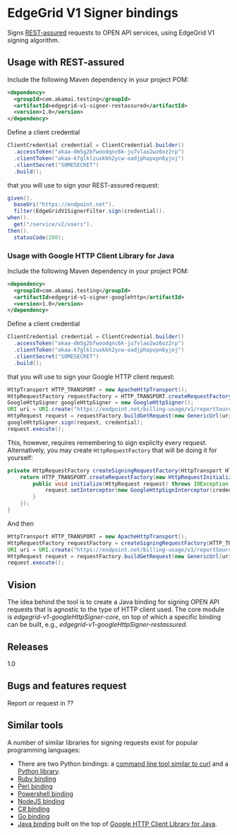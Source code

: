 # EdgeGrid V1 Signer bindings

Signs [REST-assured][11] requests to OPEN API services, using EdgeGrid V1 signing algorithm.

## Usage with REST-assured

Include the following Maven dependency in your project POM:

```xml
<dependency>
  <groupId>com.akamai.testing</groupId>
  <artifactId>edgegrid-v1-signer-restassured</artifactId>
  <version>1.0</version>
</dependency>
```

Define a client credential

```java
ClientCredential credential = ClientCredential.builder()
  .accessToken("akaa-dm5g2bfwoodqnc6k-ju7vlao2wz6oz2rp")
  .clientToken("akaa-k7glklzuxkkh2ycw-oadjphopvpn6yjoj")
  .clientSecret("SOMESECRET")
  .build();
```      

that you will use to sign your REST-assured request:

```java
given().
  baseUri("https://endpoint.net").
  filter(EdgeGridV1SignerFilter.sign(credential)).
when().
  get("/service/v2/users").
then().
  statusCode(200);
```

### Usage with Google HTTP Client Library for Java

Include the following Maven dependency in your project POM:

```xml
<dependency>
  <groupId>com.akamai.testing</groupId>
  <artifactId>edgegrid-v1-signer-googlehttp</artifactId>
  <version>1.0</version>
</dependency>
```

Define a client credential

```java
ClientCredential credential = ClientCredential.builder()
  .accessToken("akaa-dm5g2bfwoodqnc6k-ju7vlao2wz6oz2rp")
  .clientToken("akaa-k7glklzuxkkh2ycw-oadjphopvpn6yjoj")
  .clientSecret("SOMESECRET")
  .build();
```      

that you will use to sign your Google HTTP client request:

```java
HttpTransport HTTP_TRANSPORT = new ApacheHttpTransport();
HttpRequestFactory requestFactory = HTTP_TRANSPORT.createRequestFactory();
GoogleHttpSigner googleHttpSigner = new GoogleHttpSigner();
URI uri = URI.create("https://endpoint.net/billing-usage/v1/reportSources");
HttpRequest request = requestFactory.buildGetRequest(new GenericUrl(uri));
googleHttpSigner.sign(request, credential);
request.execute();
```

This, however, requires remembering to sign expliclty every request. Alternatively, you may create <code>HttpRequestFactory</code>
that will be doing it for yourself:

```java
private HttpRequestFactory createSigningRequestFactory(HttpTransport HTTP_TRANSPORT) {
    return HTTP_TRANSPORT.createRequestFactory(new HttpRequestInitializer() {
        public void initialize(HttpRequest request) throws IOException {
            request.setInterceptor(new GoogleHttpSignInterceptor(credential));
        }
    });
}
```

And then

```java
HttpTransport HTTP_TRANSPORT = new ApacheHttpTransport();
HttpRequestFactory requestFactory = createSigningRequestFactory(HTTP_TRANSPORT);
URI uri = URI.create("https://endpoint.net/billing-usage/v1/reportSources");
HttpRequest request = requestFactory.buildGetRequest(new GenericUrl(uri));
request.execute();
```        

## Vision

The idea behind the tool is to create a Java binding for signing OPEN API requests that is agnostic to the type of 
HTTP client used. The core module is *edgegrid-v1-googleHttpSigner-core*, on top of which a specific binding can be built, e.g., 
*edgegrid-v1-googleHttpSigner-restassured*.

## Releases 

1.0

## Bugs and features request

Report or request in ??

## Similar tools

A number of similar libraries for signing requests exist for popular programming languages:

* There are two Python bindings: a [command line tool similar to curl][1] and a [Python library][2].
* [Ruby binding][2]
* [Perl binding][3]
* [Powershell binding][4]
* [NodeJS binding][5]
* [C# binding][6]
* [Go binding][7]
* [Java binding][9] built on the top of [Google HTTP Client Library for Java][10].

[1]: https://github.com/akamai-open/edgegrid-curl
[2]: https://github.com/akamai-open/AkamaiOPEN-edgegrid-python
[3]: https://github.com/akamai-open/AkamaiOPEN-edgegrid-ruby
[4]: https://github.com/akamai-open/AkamaiOPEN-edgegrid-perl
[5]: https://github.com/akamai-open/AkamaiOPEN-powershell
[6]: https://github.com/akamai-open/AkamaiOPEN-edgegrid-node
[7]: https://github.com/akamai-open/AkamaiOPEN-edgegrid-C-Sharp
[8]: https://github.com/akamai-open/AkamaiOPEN-edgegrid-golang
[9]: https://github.com/akamai-open/AkamaiOPEN-edgegrid-java
[10]: https://github.com/google/google-http-java-client
[11]: https://github.com/rest-assured/rest-assured
